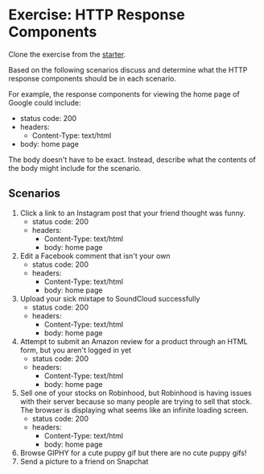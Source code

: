 # Exercise: HTTP Response Components

Clone the exercise from the [starter].

Based on the following scenarios discuss and determine what the HTTP response
components should be in each scenario.

For example, the response components for viewing the home page of Google could
include:

- status code: 200
- headers:
  - Content-Type: text/html
- body: home page

The body doesn't have to be exact. Instead, describe what the contents of the
body might include for the scenario.

## Scenarios

1. Click a link to an Instagram post that your friend thought was funny.
   - status code: 200
   - headers:
      - Content-Type: text/html
      - body: home page
2. Edit a Facebook comment that isn't your own
   - status code: 200
   - headers:
      - Content-Type: text/html
      - body: home page
3. Upload your sick mixtape to SoundCloud successfully
   - status code: 200
   - headers:
      - Content-Type: text/html
      - body: home page
4. Attempt to submit an Amazon review for a product through an HTML form, but
   you aren't logged in yet
   - status code: 200
   - headers:
      - Content-Type: text/html
      - body: home page
5. Sell one of your stocks on Robinhood, but Robinhood is having issues with
   their server because so many people are trying to sell that stock. The
   browser is displaying what seems like an infinite loading screen.
   - status code: 200
   - headers:
      - Content-Type: text/html
      - body: home page
6. Browse GIPHY for a cute puppy gif but there are no cute puppy gifs!
7. Send a picture to a friend on Snapchat

[starter]: https://github.com/appacademy/practice-for-week-08-http-response-components
